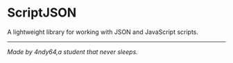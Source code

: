 # ScriptJSON

A lightweight library for working with JSON and JavaScript scripts.

---

*Made by 4ndy64,a student that never sleeps.*
